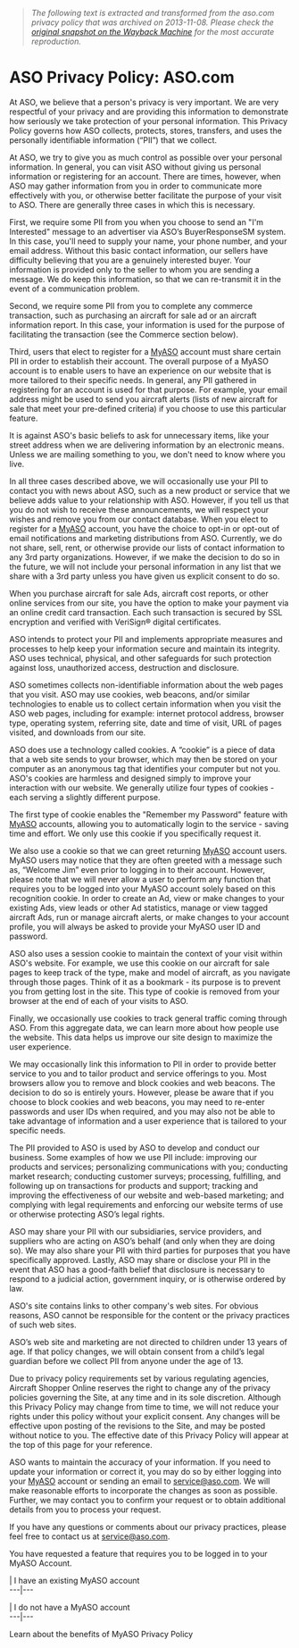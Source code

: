 > *The following text is extracted and transformed from the aso.com privacy policy that was archived on 2013-11-08. Please check the [original snapshot on the Wayback Machine](https://web.archive.org/web/20131108134722id_/http%3A//www.aso.com/Learn/AboutASO/Privacy.aspx) for the most accurate reproduction.*

# ASO Privacy Policy: ASO.com

At ASO, we believe that a person's privacy is very important. We are very respectful of your privacy and are providing this information to demonstrate how seriously we take protection of your personal information. This Privacy Policy governs how ASO collects, protects, stores, transfers, and uses the personally identifiable information (“PII”) that we collect. 

At ASO, we try to give you as much control as possible over your personal information. In general, you can visit ASO without giving us personal information or registering for an account. There are times, however, when ASO may gather information from you in order to communicate more effectively with you, or otherwise better facilitate the purpose of your visit to ASO. There are generally three cases in which this is necessary.

First, we require some PII from you when you choose to send an "I'm Interested" message to an advertiser via ASO’s BuyerResponseSM system. In this case, you'll need to supply your name, your phone number, and your email address. Without this basic contact information, our sellers have difficulty believing that you are a genuinely interested buyer. Your information is provided only to the seller to whom you are sending a message. We do keep this information, so that we can re-transmit it in the event of a communication problem.

Second, we require some PII from you to complete any commerce transaction, such as purchasing an aircraft for sale ad or an aircraft information report. In this case, your information is used for the purpose of facilitating the transaction (see the Commerce section below).

Third, users that elect to register for a [MyASO](https://web.archive.org/MyASO/LearnMore.aspx) account must share certain PII in order to establish their account. The overall purpose of a MyASO account is to enable users to have an experience on our website that is more tailored to their specific needs. In general, any PII gathered in registering for an account is used for that purpose. For example, your email address might be used to send you aircraft alerts (lists of new aircraft for sale that meet your pre-defined criteria) if you choose to use this particular feature.

It is against ASO's basic beliefs to ask for unnecessary items, like your street address when we are delivering information by an electronic means. Unless we are mailing something to you, we don't need to know where you live.

In all three cases described above, we will occasionally use your PII to contact you with news about ASO, such as a new product or service that we believe adds value to your relationship with ASO. However, if you tell us that you do not wish to receive these announcements, we will respect your wishes and remove you from our contact database. When you elect to register for a [MyASO](https://web.archive.org/MyASO/LearnMore.aspx) account, you have the choice to opt-in or opt-out of email notifications and marketing distributions from ASO. Currently, we do not share, sell, rent, or otherwise provide our lists of contact information to any 3rd party organizations. However, if we make the decision to do so in the future, we will not include your personal information in any list that we share with a 3rd party unless you have given us explicit consent to do so.

When you purchase aircraft for sale Ads, aircraft cost reports, or other online services from our site, you have the option to make your payment via an online credit card transaction. Each such transaction is secured by SSL encryption and verified with VeriSign® digital certificates. 

ASO intends to protect your PII and implements appropriate measures and processes to help keep your information secure and maintain its integrity. ASO uses technical, physical, and other safeguards for such protection against loss, unauthorized access, destruction and disclosure. 

ASO sometimes collects non-identifiable information about the web pages that you visit. ASO may use cookies, web beacons, and/or similar technologies to enable us to collect certain information when you visit the ASO web pages, including for example: internet protocol address, browser type, operating system, referring site, date and time of visit, URL of pages visited, and downloads from our site.

ASO does use a technology called cookies. A “cookie” is a piece of data that a web site sends to your browser, which may then be stored on your computer as an anonymous tag that identifies your computer but not you. ASO's cookies are harmless and designed simply to improve your interaction with our website. We generally utilize four types of cookies - each serving a slightly different purpose.

The first type of cookie enables the "Remember my Password" feature with [MyASO](https://web.archive.org/MyASO/LearnMore.aspx) accounts, allowing you to automatically login to the service - saving time and effort. We only use this cookie if you specifically request it.

We also use a cookie so that we can greet returning [MyASO](https://web.archive.org/MyASO/LearnMore.aspx) account users. MyASO users may notice that they are often greeted with a message such as, “Welcome Jim” even prior to logging in to their account. However, please note that we will never allow a user to perform any function that requires you to be logged into your MyASO account solely based on this recognition cookie. In order to create an Ad, view or make changes to your existing Ads, view leads or other Ad statistics, manage or view tagged aircraft Ads, run or manage aircraft alerts, or make changes to your account profile, you will always be asked to provide your MyASO user ID and password.

ASO also uses a session cookie to maintain the context of your visit within ASO's website. For example, we use this cookie on our aircraft for sale pages to keep track of the type, make and model of aircraft, as you navigate through those pages. Think of it as a bookmark - its purpose is to prevent you from getting lost in the site. This type of cookie is removed from your browser at the end of each of your visits to ASO. 

Finally, we occasionally use cookies to track general traffic coming through ASO. From this aggregate data, we can learn more about how people use the website. This data helps us improve our site design to maximize the user experience.

We may occasionally link this information to PII in order to provide better service to you and to tailor product and service offerings to you. Most browsers allow you to remove and block cookies and web beacons. The decision to do so is entirely yours. However, please be aware that if you choose to block cookies and web beacons, you may need to re-enter passwords and user IDs when required, and you may also not be able to take advantage of information and a user experience that is tailored to your specific needs. 

The PII provided to ASO is used by ASO to develop and conduct our business. Some examples of how we use PII include: improving our products and services; personalizing communications with you; conducting market research; conducting customer surveys; processing, fulfilling, and following up on transactions for products and support; tracking and improving the effectiveness of our website and web-based marketing; and complying with legal requirements and enforcing our website terms of use or otherwise protecting ASO’s legal rights.

ASO may share your PII with our subsidiaries, service providers, and suppliers who are acting on ASO’s behalf (and only when they are doing so). We may also share your PII with third parties for purposes that you have specifically approved. Lastly, ASO may share or disclose your PII in the event that ASO has a good-faith belief that disclosure is necessary to respond to a judicial action, government inquiry, or is otherwise ordered by law.

ASO's site contains links to other company's web sites. For obvious reasons, ASO cannot be responsible for the content or the privacy practices of such web sites. 

ASO’s web site and marketing are not directed to children under 13 years of age. If that policy changes, we will obtain consent from a child’s legal guardian before we collect PII from anyone under the age of 13. 

Due to privacy policy requirements set by various regulating agencies, Aircraft Shopper Online reserves the right to change any of the privacy policies governing the Site, at any time and in its sole discretion. Although this Privacy Policy may change from time to time, we will not reduce your rights under this policy without your explicit consent. Any changes will be effective upon posting of the revisions to the Site, and may be posted without notice to you. The effective date of this Privacy Policy will appear at the top of this page for your reference.

ASO wants to maintain the accuracy of your information. If you need to update your information or correct it, you may do so by either logging into your [MyASO](https://web.archive.org/MyASO/LearnMore.aspx) account or sending an email to [service@aso.com](mailto:service@aso.com). We will make reasonable efforts to incorporate the changes as soon as possible. Further, we may contact you to confirm your request or to obtain additional details from you to process your request. 

If you have any questions or comments about our privacy practices, please feel free to contact us at [service@aso.com](mailto:service@aso.com).

You have requested a feature that requires you to be logged in to your MyASO Account. 

|  I have an existing MyASO account  
---|---  
  
|  I do not have a MyASO account  
---|---  
  
Learn about the benefits of MyASO Privacy Policy
